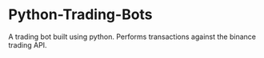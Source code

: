 # Python-Trading-Bots
A trading bot built using python. Performs transactions against the binance trading API.
